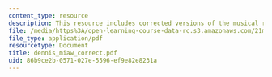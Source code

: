 ```yaml
---
content_type: resource
description: This resource includes corrected versions of the musical rhythms.
file: /media/https%3A/open-learning-course-data-rc.s3.amazonaws.com/21m-302-harmony-and-counterpoint-ii-spring-2005/86b9ce2b0571027e5596ef9e82e8231a_dennis_miaw_correct.pdf
file_type: application/pdf
resourcetype: Document
title: dennis_miaw_correct.pdf
uid: 86b9ce2b-0571-027e-5596-ef9e82e8231a
---
```

